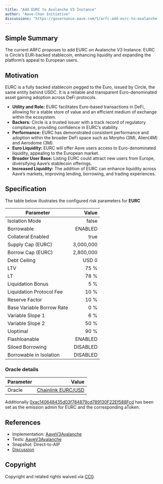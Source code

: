 ```yaml
---
title: "Add EURC to Avalanche V3 Instance"
author: "Aave-Chan Initiative"
discussions: "https://governance.aave.com/t/arfc-add-eurc-to-avalanche-v3-instance/21734"
---
```


## Simple Summary

The current ARFC proposes to add EURC on Avalanche V3 Instance. EURC is Circle’s EUR-backed stablecoin, enhancing liquidity and expanding the platform’s appeal to European users.

## Motivation

EURC is a fully backed stablecoin pegged to the Euro, issued by Circle, the same entity behind USDC. It is a reliable and transparent Euro-denominated asset gaining adoption across DeFi protocols.

- **Utility and Role:** EURC facilitates Euro-based transactions in DeFi, allowing for a stable store of value and an efficient medium of exchange within the ecosystem.
- **Backers:** Circle is a trusted issuer with a track record of regulatory compliance, providing confidence in EURC’s stability.
- **Performance:** EURC has demonstrated consistent performance and adoption within the broader DeFi space such as Morpho (3M), Alien(4M) and Aerodome (3M).
- **Euro Liquidity:** EURC will offer Aave users access to Euro-denominated liquidity, appealing to the European market.
- **Broader User Base:** Listing EURC could attract new users from Europe, diversifying Aave’s stablecoin offerings.
- **Increased Liquidity:** The addition of EURC can enhance liquidity across Aave’s markets, improving lending, borrowing, and trading experiences.

## Specification

The table below illustrates the configured risk parameters for **EURC**

| Parameter                 |     Value |
| ------------------------- | --------: |
| Isolation Mode            |     false |
| Borrowable                |   ENABLED |
| Collateral Enabled        |      true |
| Supply Cap (EURC)         | 3,000,000 |
| Borrow Cap (EURC)         | 2,800,000 |
| Debt Ceiling              |     USD 0 |
| LTV                       |      75 % |
| LT                        |      78 % |
| Liquidation Bonus         |       5 % |
| Liquidation Protocol Fee  |      10 % |
| Reserve Factor            |      10 % |
| Base Variable Borrow Rate |       0 % |
| Variable Slope 1          |       6 % |
| Variable Slope 2          |      50 % |
| Uoptimal                  |      90 % |
| Flashloanable             |   ENABLED |
| Siloed Borrowing          |  DISABLED |
| Borrowable in Isolation   |  DISABLED |

### Oracle details

| Parameter |                                                                                         Value |
| --------- | --------------------------------------------------------------------------------------------: |
| Oracle    | [Chainlink EURC/USD](https://snowtrace.io/address/0x3368310bC4AeE5D96486A73bae8E6b49FcDE62D3) |

Additionally [0xac140648435d03f784879cd789130F22Ef588Fcd](https://snowtrace.io/address/0xac140648435d03f784879cd789130F22Ef588Fcd) has been set as the emission admin for EURC and the corresponding aToken.

## References

- Implementation: [AaveV3Avalanche](https://github.com/bgd-labs/aave-proposals-v3/blob/main/src/20250821_AaveV3Avalanche_AddEURCToAvalancheV3Instance/AaveV3Avalanche_AddEURCToAvalancheV3Instance_20250821.sol)
- Tests: [AaveV3Avalanche](https://github.com/bgd-labs/aave-proposals-v3/blob/main/src/20250821_AaveV3Avalanche_AddEURCToAvalancheV3Instance/AaveV3Avalanche_AddEURCToAvalancheV3Instance_20250821.t.sol)
- Snapshot: Direct-to-AIP
- [Discussion](https://governance.aave.com/t/arfc-add-eurc-to-avalanche-v3-instance/21734)

## Copyright

Copyright and related rights waived via [CC0](https://creativecommons.org/publicdomain/zero/1.0/).
